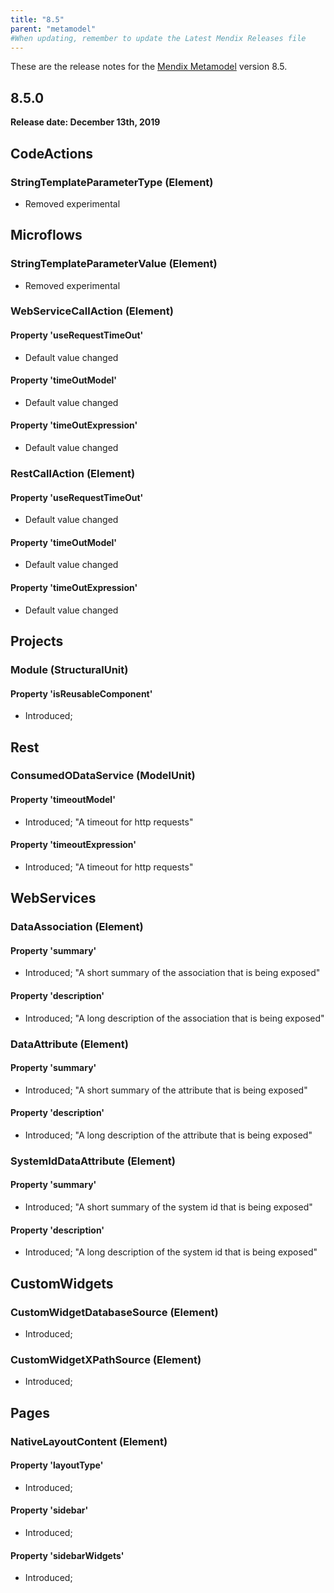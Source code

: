 ```yaml
---
title: "8.5"
parent: "metamodel"
#When updating, remember to update the Latest Mendix Releases file
---
```


These are the release notes for the [Mendix Metamodel](/apidocs-mxsdk/mxsdk/understanding-the-metamodel) version 8.5.

## 8.5.0

**Release date: December 13th, 2019**

## CodeActions

### StringTemplateParameterType (Element)

- Removed experimental

## Microflows

### StringTemplateParameterValue (Element)

- Removed experimental

### WebServiceCallAction (Element)

#### Property 'useRequestTimeOut'

- Default value changed

#### Property 'timeOutModel'

- Default value changed

#### Property 'timeOutExpression'

- Default value changed

### RestCallAction (Element)

#### Property 'useRequestTimeOut'

- Default value changed

#### Property 'timeOutModel'

- Default value changed

#### Property 'timeOutExpression'

- Default value changed

## Projects

### Module (StructuralUnit)

#### Property 'isReusableComponent'

- Introduced;

## Rest

### ConsumedODataService (ModelUnit)

#### Property 'timeoutModel'

- Introduced; "A timeout for http requests"

#### Property 'timeoutExpression'

- Introduced; "A timeout for http requests"

## WebServices

### DataAssociation (Element)

#### Property 'summary'

- Introduced; "A short summary of the association that is being exposed"

#### Property 'description'

- Introduced; "A long description of the association that is being exposed"

### DataAttribute (Element)

#### Property 'summary'

- Introduced; "A short summary of the attribute that is being exposed"

#### Property 'description'

- Introduced; "A long description of the attribute that is being exposed"

### SystemIdDataAttribute (Element)

#### Property 'summary'

- Introduced; "A short summary of the system id that is being exposed"

#### Property 'description'

- Introduced; "A long description of the system id that is being exposed"

## CustomWidgets

### CustomWidgetDatabaseSource (Element)

- Introduced;

### CustomWidgetXPathSource (Element)

- Introduced;

## Pages

### NativeLayoutContent (Element)

#### Property 'layoutType'

- Introduced;

#### Property 'sidebar'

- Introduced;

#### Property 'sidebarWidgets'

- Introduced;
